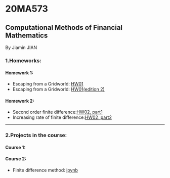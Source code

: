 # 20MA573
## Computational Methods of Financial Mathematics

By Jiamin JIAN

### 1.Homeworks:

#### Homework 1:

- Escaping from a Gridworld: [HW01](https://github.com/JiaminJIAN/20MA573/blob/master/src/HW1.ipynb)
- Escaping from a Gridworld: [HW01(edition 2)](https://github.com/JiaminJIAN/20MA573/blob/master/src/HW1(Editon2).ipynb)

#### Homework 2:

- Second order finite difference:[HW02, part1](https://github.com/JiaminJIAN/20MA573/blob/master/src/HW2(part_1).ipynb)
- Increasing rate of finite difference:[HW02, part2](https://github.com/JiaminJIAN/20MA573/blob/master/src/HW2(part_2).ipynb)

****

### 2.Projects in the course:

#### Course 1:

#### Course 2:

- Finite difference method: [ipynb](https://github.com/JiaminJIAN/20MA573/blob/master/src/Finite_Difference_Method.ipynb)
